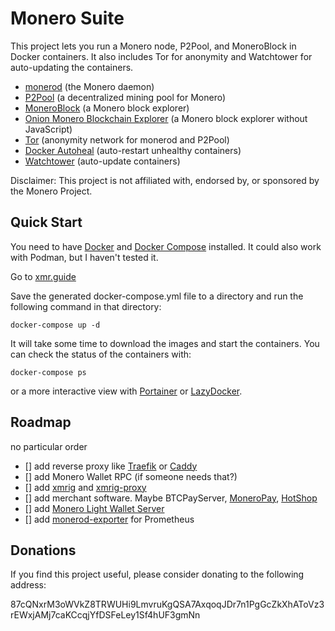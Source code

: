 # Monero Suite

This project lets you run a Monero node, P2Pool, and MoneroBlock in Docker containers. It also includes Tor for anonymity and Watchtower for auto-updating the containers.

- [monerod](http://getmonero.org) (the Monero daemon)
- [P2Pool](https://github.com/SChernykh/p2pool) (a decentralized mining pool for Monero)
- [MoneroBlock](https://github.com/duggavo/MoneroBlock) (a Monero block explorer)
- [Onion Monero Blockchain Explorer](https://github.com/moneroexamples/onion-monero-blockchain-explorer) (a Monero block explorer without JavaScript)
- [Tor](https://www.torproject.org) (anonymity network for monerod and P2Pool)
- [Docker Autoheal](https://github.com/willfarrell/docker-autoheal) (auto-restart unhealthy containers)
- [Watchtower](https://github.com/containrrr/watchtower) (auto-update containers)

Disclaimer: This project is not affiliated with, endorsed by, or sponsored by the Monero Project.

## Quick Start
You need to have [Docker](https://docs.docker.com/install/) and [Docker Compose](https://docs.docker.com/compose/install/) installed. It could also work with Podman, but I haven't tested it.

Go to [xmr.guide](https://xmr.guide)

Save the generated docker-compose.yml file to a directory and run the following command in that directory:
``` 
docker-compose up -d
```
It will take some time to download the images and start the containers. You can check the status of the containers with:
```
docker-compose ps
```
or a more interactive view with [Portainer](https://www.portainer.io) or [LazyDocker](https://github.com/jesseduffield/lazydocker).

## Roadmap
no particular order

- [] add reverse proxy like [Traefik](https://traefik.io) or [Caddy](https://caddyserver.com)
- [] add Monero Wallet RPC (if someone needs that?)
- [] add [xmrig](https://github.com/xmrig/xmrig) and [xmrig-proxy](https://github.com/xmrig/xmrig-proxy)
- [] add merchant software. Maybe BTCPayServer, [MoneroPay](https://github.com/moneropay/moneropay), [HotShop](https://github.com/CryptoGrampy/HotShop)
- [] add [Monero Light Wallet Server](https://github.com/vtnerd/monero-lws)
- [] add [monerod-exporter](https://github.com/hundehausen/monerod-exporter) for Prometheus

## Donations
If you find this project useful, please consider donating to the following address:

87cQNxrM3oWVkZ8TRWUHi9LmvruKgQSA7AxqoqJDr7n1PgGcZkXhAToVz3rEWxjAMj7caKCcqjYfDSFeLey1Sf4hUF3gmNn